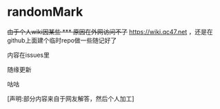 # randomMark
~~由于个人wiki因某些 *** 原因在外网访问不了~~ https://wiki.qc47.net ，还是在github上面建个临时repo做一些随记好了

内容在issues里

随缘更新

咕咕

[声明:部分内容来自于网友解答，然后个人加工]
